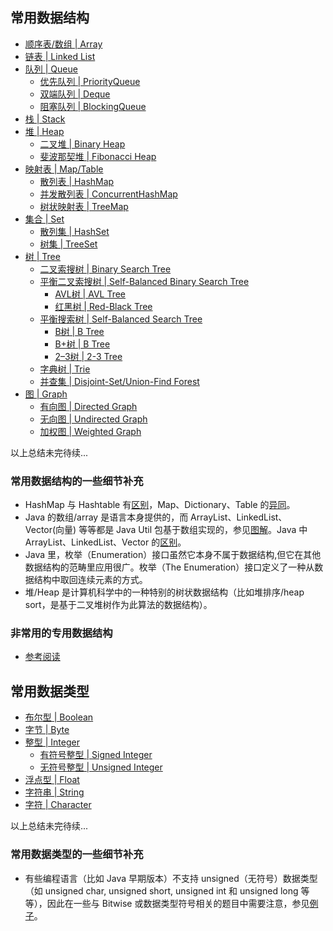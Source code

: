 ## 常用数据结构
  
- [顺序表/数组 | Array]()
- [链表 | Linked List](./Data%20Structure%20Implementation/Linked%20List/README.md)
- [队列 | Queue]()
  - [优先队列 | PriorityQueue]()
  - [双端队列 | Deque]()
  - [阻塞队列 | BlockingQueue]()
- [栈 | Stack]()
- [堆 | Heap]()
  - [二叉堆 | Binary Heap]()
  - [斐波那契堆 | Fibonacci Heap]()
- [映射表 | Map/Table]()
  - [散列表 | HashMap]()
  - [并发散列表 | ConcurrentHashMap]()
  - [树状映射表 | TreeMap]()
- [集合 | Set]()
  - [散列集 | HashSet]()
  - [树集 | TreeSet]()
- [树 | Tree]()
  - [二叉索搜树 | Binary Search Tree]()
  - [平衡二叉索搜树 | Self-Balanced Binary Search Tree]()
    - [AVL树 | AVL Tree]()
    - [红黑树 | Red-Black Tree]()
  - [平衡搜索树 | Self-Balanced Search Tree]()
    - [B树 | B Tree]()
    - [B+树 | B Tree]()
    - [2–3树 | 2-3 Tree]()
  - [字典树 | Trie](./Data%20Structure%20Implementation/Trie/README.md)
  - [并查集 | Disjoint-Set/Union-Find Forest]()
- [图 | Graph]()
  - [有向图 | Directed Graph]()
  - [无向图 | Undirected Graph]()
  - [加权图 | Weighted Graph]()
  
  
以上总结未完待续...  
  
### 常用数据结构的一些细节补充
* HashMap 与 Hashtable 有[区别](https://stackoverflow.com/questions/40471/differences-between-hashmap-and-hashtable)，Map、Dictionary、Table 的[异同](https://www.zhihu.com/question/27581780)。
* Java 的数组/array 是语言本身提供的，而 ArrayList、LinkedList、Vector(向量) 等等都是 Java Util 包基于数组实现的，参见[图解](./Java%20Util%20Collections.png)。Java 中 ArrayList、LinkedList、Vector 的[区别](https://www.cnblogs.com/wanlipeng/archive/2010/10/21/1857791.html)。
* Java 里，枚举（Enumeration）接口虽然它本身不属于数据结构,但它在其他数据结构的范畴里应用很广。枚举（The Enumeration）接口定义了一种从数据结构中取回连续元素的方式。
* 堆/Heap 是计算机科学中的一种特别的树状数据结构（比如堆排序/heap sort，是基于二叉堆树作为此算法的数据结构）。  
  
### 非常用的专用数据结构
- [参考阅读](https://stackoverflow.com/questions/500607/what-are-the-lesser-known-but-useful-data-structures)
  
  
  
## 常用数据类型
- [布尔型 | Boolean]()
- [字节 | Byte]()
- [整型 | Integer]()
  - [有符号整型 | Signed Integer]()
  - [无符号整型 | Unsigned Integer]()
- [浮点型 | Float]()
- [字符串 | String]()
- [字符 | Character]()
  
  
以上总结未完待续...  
  
### 常用数据类型的一些细节补充
* 有些编程语言（比如 Java 早期版本）不支持 unsigned（无符号）数据类型（如 unsigned char, unsigned short, unsigned int 和 unsigned long 等等），因此在一些与 Bitwise 或数据类型符号相关的题目中需要注意，参见[例子](./../Leetcode%20Practices/algorithms/easy/190%20Reverse%20Bits.java)。
